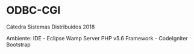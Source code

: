# ODBC-CGI
Cátedra Sistemas Distribuidos 2018

Ambiente:
	IDE - Eclipse
	Wamp Server
	PHP v5.6
	Framework - CodeIgniter
	Bootstrap
	
